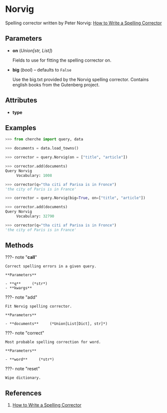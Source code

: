 # Norvig

Spelling corrector written by Peter Norvig: [How to Write a Spelling Corrector](https://norvig.com/spell-correct.html)



## Parameters

- **on** (*Union[str, List]*)

    Fields to use for fitting the spelling corrector on.

- **big** (*bool*) – defaults to `False`

    Use the big.txt provided by the Norvig spelling corrector. Contains english books from the Gutenberg project.


## Attributes

- **type**


## Examples

```python
>>> from cherche import query, data

>>> documents = data.load_towns()

>>> corrector = query.Norvig(on = ["title", "article"])

>>> corrector.add(documents)
Query Norvig
     Vocabulary: 1008

>>> corrector(q="tha citi af Parisa is in Fronce")
'the city of Paris is in France'

>>> corrector = query.Norvig(big=True, on=["title", "article"])

>>> corrector.add(documents)
Query Norvig
     Vocabulary: 32790

>>> corrector(q="tha citi af Parisa is in Fronce")
'the city of Paris is in France'
```

## Methods

???- note "__call__"

    Correct spelling errors in a given query.

    **Parameters**

    - **q**     (*str*)    
    - **kwargs**    
    
???- note "add"

    Fit Nervig spelling corrector.

    **Parameters**

    - **documents**     (*Union[List[Dict], str]*)    
    
???- note "correct"

    Most probable spelling correction for word.

    **Parameters**

    - **word**     (*str*)    
    
???- note "reset"

    Wipe dictionary.

    
## References

1. [How to Write a Spelling Corrector](https://norvig.com/spell-correct.html)

